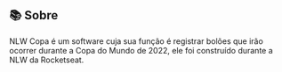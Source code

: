 ## 📚 Sobre 
NLW Copa é um software cuja sua função é 
registrar bolões que irão ocorrer durante 
a Copa do Mundo de 2022, ele foi construído durante a NLW da Rocketseat. 
